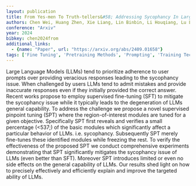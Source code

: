 ```yaml
---
layout: publication
title: From Yes-men To Truth-tellers&#58; Addressing Sycophancy In Large Language Models With Pinpoint Tuning
authors: Chen Wei, Huang Zhen, Xie Liang, Lin Binbin, Li Houqiang, Lu Le, Tian Xinmei, Cai Deng, Zhang Yonggang, Wan Wenxiao, Shen Xu, Ye Jieping
conference: "Arxiv"
year: 2024
bibkey: chen2024from
additional_links:
  - {name: "Paper", url: "https://arxiv.org/abs/2409.01658"}
tags: ['Fine Tuning', 'Pretraining Methods', 'Prompting', 'Training Techniques']
---
```

Large Language Models (LLMs) tend to prioritize adherence to user prompts over providing veracious responses leading to the sycophancy issue. When challenged by users LLMs tend to admit mistakes and provide inaccurate responses even if they initially provided the correct answer. Recent works propose to employ supervised fine-tuning (SFT) to mitigate the sycophancy issue while it typically leads to the degeneration of LLMs general capability. To address the challenge we propose a novel supervised pinpoint tuning (SPT) where the region-of-interest modules are tuned for a given objective. Specifically SPT first reveals and verifies a small percentage (<537;) of the basic modules which significantly affect a particular behavior of LLMs. i.e. sycophancy. Subsequently SPT merely fine-tunes these identified modules while freezing the rest. To verify the effectiveness of the proposed SPT we conduct comprehensive experiments demonstrating that SPT significantly mitigates the sycophancy issue of LLMs (even better than SFT). Moreover SPT introduces limited or even no side effects on the general capability of LLMs. Our results shed light on how to precisely effectively and efficiently explain and improve the targeted ability of LLMs.

